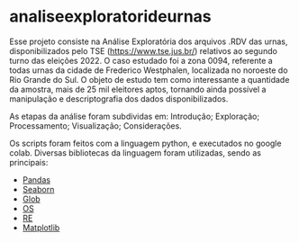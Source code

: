 # analiseexploratorideurnas

Esse projeto consiste na Análise Exploratória dos arquivos .RDV das urnas, disponibilizados pelo TSE (https://www.tse.jus.br/) relativos ao segundo turno das eleições 2022.
O caso estudado foi a zona 0094, referente a todas urnas da cidade de Frederico Westphalen, localizada no noroeste do Rio Grande do Sul. O objeto de estudo tem como interessante a quantidade da amostra, mais de 25 mil eleitores aptos, tornando ainda possível a manipulação e descriptografia dos dados disponibilizados.

As etapas da análise foram subdividas em: 
    Introdução;
    Exploração;
    Processamento;
    Visualização;
    Considerações.

Os scripts foram feitos com a linguagem python, e executados no google colab. Diversas bibliotecas da linguagem foram utilizadas, sendo as principais:
*   [Pandas](https://pandas.pydata.org/docs/)
*   [Seaborn](https://seaborn.pydata.org/)
*   [Glob](https://docs.python.org/3/library/glob.html)
*   [OS](https://docs.python.org/3/library/os.html)
*   [RE](https://docs.python.org/3/library/re.html)
*   [Matplotlib](https://matplotlib.org/)
